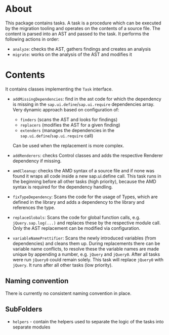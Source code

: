 # About

This package contains tasks.
A task is a procedure which can be executed by the migration tooling and operates on the contents of
a source file.
The content is parsed into an AST and passed to the task.
It performs the following actions in order:
* `analyze`: checks the AST, gathers findings and creates an analysis
* `migrate`: works on the analysis of the AST and modifies it

# Contents

It contains classes implementing the `Task` interface.
* `addMissingDependencies`: find in the ast code for which the dependency is missing in the
`sap.ui.define`/`sap.ui.require` dependencies array. Very dynamic approach based on configuration
  of:
  * `finders` (scans the AST and looks for findings)
  * `replacers` (modifies the AST for a given finding)
  * `extenders` (manages the dependencies in the `sap.ui.define`/`sap.ui.require` call)
  
  Can be used when the replacement is more complex.
* `addRenderers`: checks Control classes and adds the respective Renderer dependency if missing.
* `amdCleanup`: checks the AMD syntax of a source file and if none was found it wraps all code
  inside a new sap.ui.define call.
  This task runs in the beginning before all other tasks (high priority), because the AMD syntax is
  required for the dependency handling.
* `fixTypeDependency`: Scans the code for the usage of Types, which are defined in the library and
  adds a dependency to the library and references the type.
* `replaceGlobals`: Scans the code for global function calls, e.g. `jQuery.sap.log(...)` and
  replaces these by the respective module call.
  Only the AST replacement can be modified via configuration.
* `variableNamePrettifier`: Scans the newly introduced variables (from dependencies) and cleans them
  up. During replacements there can be variable name conflicts, to resolve these the variable names
  are made unique by appending a number,
  e.g. `jQuery` and `jQuery0`. After all tasks were run `jQuery0` could remain solely.
  This task will replace `jQuery0` with `jQuery`.
  It runs after all other tasks (low priority).

## Naming convention

There is currently no consistent naming convention in place.

## SubFolders

* `helpers` - contain the helpers used to separate the logic of the tasks into separate modules